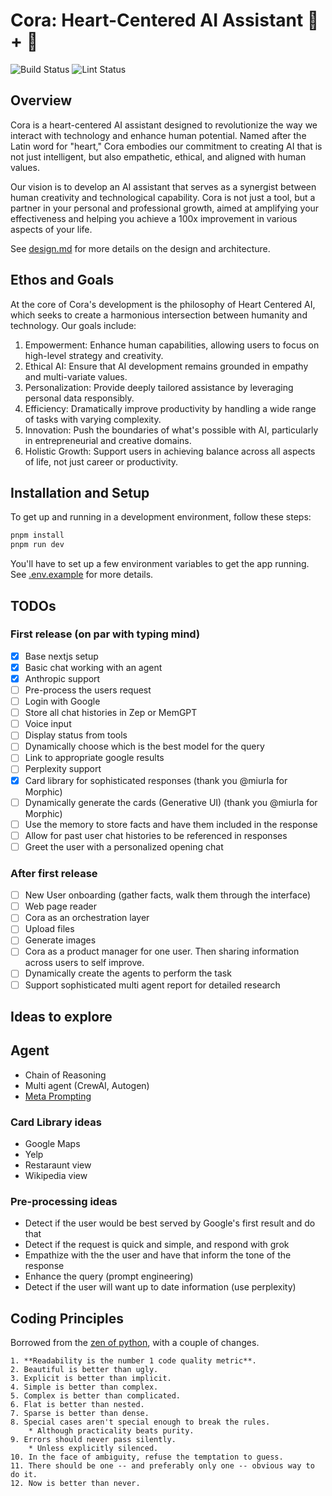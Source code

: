 # Cora: Heart-Centered AI Assistant 🤖 + 💙

![Build Status](https://github.com/TechNickAI/cora-morphic/actions/workflows/build.yml/badge.svg)
![Lint Status](https://github.com/TechNickAI/cora-morphic/actions/workflows/linter.yml/badge.svg)

## Overview

Cora is a heart-centered AI assistant designed to revolutionize the way we interact with technology and enhance human potential. Named after the Latin word for "heart," Cora embodies our commitment to creating AI that is not just intelligent, but also empathetic, ethical, and aligned with human values.

Our vision is to develop an AI assistant that serves as a synergist between human creativity and technological capability. Cora is not just a tool, but a partner in your personal and professional growth, aimed at amplifying your effectiveness and helping you achieve a 100x improvement in various aspects of your life.

See [design.md](docs/design.md) for more details on the design and architecture.

## Ethos and Goals

At the core of Cora's development is the philosophy of Heart Centered AI, which seeks to create a harmonious intersection between humanity and technology. Our goals include:

1. Empowerment: Enhance human capabilities, allowing users to focus on high-level strategy and creativity.
2. Ethical AI: Ensure that AI development remains grounded in empathy and multi-variate values.
3. Personalization: Provide deeply tailored assistance by leveraging personal data responsibly.
4. Efficiency: Dramatically improve productivity by handling a wide range of tasks with varying complexity.
5. Innovation: Push the boundaries of what's possible with AI, particularly in entrepreneurial and creative domains.
6. Holistic Growth: Support users in achieving balance across all aspects of life, not just career or productivity.

## Installation and Setup

To get up and running in a development environment, follow these steps:

```bash
pnpm install
pnpm run dev
```

You'll have to set up a few environment variables to get the app running. See [.env.example](.env.example) for more details.

## TODOs

### First release (on par with typing mind)

- [x] Base nextjs setup
- [x] Basic chat working with an agent
- [x] Anthropic support
- [ ] Pre-process the users request
- [ ] Login with Google
- [ ] Store all chat histories in Zep or MemGPT
- [ ] Voice input
- [ ] Display status from tools
- [ ] Dynamically choose which is the best model for the query
- [ ] Link to appropriate google results
- [ ] Perplexity support
- [x] Card library for sophisticated responses (thank you @miurla for Morphic)
- [ ] Dynamically generate the cards (Generative UI) (thank you @miurla for Morphic)
- [ ] Use the memory to store facts and have them included in the response
- [ ] Allow for past user chat histories to be referenced in responses
- [ ] Greet the user with a personalized opening chat

### After first release

- [ ] New User onboarding (gather facts, walk them through the interface)
- [ ] Web page reader
- [ ] Cora as an orchestration layer
- [ ] Upload files
- [ ] Generate images
- [ ] Cora as a product manager for one user. Then sharing information across users to self improve.
- [ ] Dynamically create the agents to perform the task
- [ ] Support sophisticated multi agent report for detailed research

## Ideas to explore

## Agent

- Chain of Reasoning
- Multi agent (CrewAI, Autogen)
- [Meta Prompting](https://arxiv.black/pdf/2401.12954)

### Card Library ideas

- Google Maps
- Yelp
- Restaraunt view
- Wikipedia view

### Pre-processing ideas

- Detect if the user would be best served by Google's first result and do that
- Detect if the request is quick and simple, and respond with grok
- Empathize with the the user and have that inform the tone of the response
- Enhance the query (prompt engineering)
- Detect if the user will want up to date information (use perplexity)

## Coding Principles

Borrowed from the [zen of python](http://c2.com/cgi/wiki?PythonPhilosophy), with a couple of changes.

```text
1. **Readability is the number 1 code quality metric**.
2. Beautiful is better than ugly.
3. Explicit is better than implicit.
4. Simple is better than complex.
5. Complex is better than complicated.
6. Flat is better than nested.
7. Sparse is better than dense.
8. Special cases aren't special enough to break the rules.
    * Although practicality beats purity.
9. Errors should never pass silently.
    * Unless explicitly silenced.
10. In the face of ambiguity, refuse the temptation to guess.
11. There should be one -- and preferably only one -- obvious way to do it.
12. Now is better than never.
```
